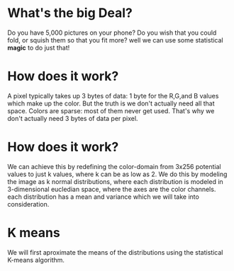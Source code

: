 # What's the big Deal?

Do you have 5,000 pictures on your phone? Do you wish that you could fold, or squish them so that you fit more? well we can use some statistical **magic** to do just that!

# How does it work?

A pixel typically takes up 3 bytes of data: 1 byte for the R,G,and B values which make up the color. But the truth is we don't actually need all that space. Colors are sparse: most of them never get used. That's why we don't actually need 3 bytes of data per pixel. 

# How does it work?

We can achieve this by redefining the color-domain from 3x256 potential values to just k values, where k can be as low as 2. We do this by modeling the image as k normal distributions, where each distribution is modeled in 3-dimensional eucledian space, where the axes are the color channels. each distribution has a mean and variance which we will take into consideration. 

# K means 

We will first aproximate the means of the distributions using the statistical K-means algorithm. 